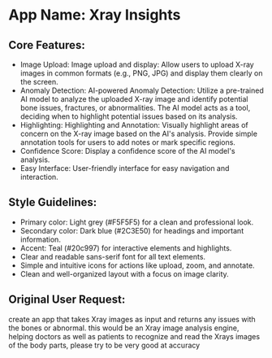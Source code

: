 # **App Name**: Xray Insights

## Core Features:

- Image Upload: Image upload and display: Allow users to upload X-ray images in common formats (e.g., PNG, JPG) and display them clearly on the screen.
- Anomaly Detection: AI-powered Anomaly Detection: Utilize a pre-trained AI model to analyze the uploaded X-ray image and identify potential bone issues, fractures, or abnormalities. The AI model acts as a tool, deciding when to highlight potential issues based on its analysis.
- Highlighting: Highlighting and Annotation: Visually highlight areas of concern on the X-ray image based on the AI's analysis. Provide simple annotation tools for users to add notes or mark specific regions.
- Confidence Score: Display a confidence score of the AI model's analysis.
- Easy Interface: User-friendly interface for easy navigation and interaction.

## Style Guidelines:

- Primary color: Light grey (#F5F5F5) for a clean and professional look.
- Secondary color: Dark blue (#2C3E50) for headings and important information.
- Accent: Teal (#20c997) for interactive elements and highlights.
- Clear and readable sans-serif font for all text elements.
- Simple and intuitive icons for actions like upload, zoom, and annotate.
- Clean and well-organized layout with a focus on image clarity.

## Original User Request:
create an app that takes Xray images as input and returns any issues with the bones or abnormal. this would be an Xray image analysis engine, helping doctors as well as patients to recognize and read the Xrays images of the body parts, please try to be very good at accuracy
  